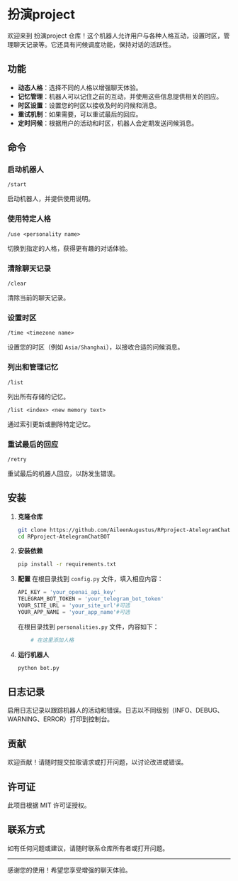 # 扮演project
欢迎来到 扮演project 仓库！这个机器人允许用户与各种人格互动，设置时区，管理聊天记录等。它还具有问候调度功能，保持对话的活跃性。

## 功能

- **动态人格**：选择不同的人格以增强聊天体验。
- **记忆管理**：机器人可以记住之前的互动，并使用这些信息提供相关的回应。
- **时区设置**：设置您的时区以接收及时的问候和消息。
- **重试机制**：如果需要，可以重试最后的回应。
- **定时问候**：根据用户的活动和时区，机器人会定期发送问候消息。

## 命令

### 启动机器人
```
/start
```
启动机器人，并提供使用说明。

### 使用特定人格
```
/use <personality name>
```
切换到指定的人格，获得更有趣的对话体验。

### 清除聊天记录
```
/clear
```
清除当前的聊天记录。

### 设置时区
```
/time <timezone name>
```
设置您的时区（例如 `Asia/Shanghai`），以接收合适的问候消息。

### 列出和管理记忆
```
/list
```
列出所有存储的记忆。

```
/list <index> <new memory text>
```
通过索引更新或删除特定记忆。

### 重试最后的回应
```
/retry
```
重试最后的机器人回应，以防发生错误。

## 安装

1. **克隆仓库**
   ```bash
   git clone https://github.com/AileenAugustus/RPproject-AtelegramChatBOT.git
   cd RPproject-AtelegramChatBOT

   ```

2. **安装依赖**
   ```bash
   pip install -r requirements.txt
   ```

3. **配置**
   在根目录找到 `config.py` 文件，填入相应内容：
   ```python
   API_KEY = 'your_openai_api_key'
   TELEGRAM_BOT_TOKEN = 'your_telegram_bot_token'
   YOUR_SITE_URL = 'your_site_url'#可选
   YOUR_APP_NAME = 'your_app_name'#可选
   ```
   在根目录找到 `personalities.py` 文件，内容如下：
   ```python
       # 在这里添加人格
   ```

4. **运行机器人**
   ```bash
   python bot.py
   ```

## 日志记录

启用日志记录以跟踪机器人的活动和错误。日志以不同级别（INFO、DEBUG、WARNING、ERROR）打印到控制台。

## 贡献

欢迎贡献！请随时提交拉取请求或打开问题，以讨论改进或错误。

## 许可证

此项目根据 MIT 许可证授权。

## 联系方式

如有任何问题或建议，请随时联系仓库所有者或打开问题。

---

感谢您的使用！希望您享受增强的聊天体验。
